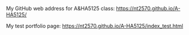 My GitHub web address for A&HA5125 class:
https://nt2570.github.io/A-HA5125/

My test portfolio page:
https://nt2570.github.io/A-HA5125/index_test.html
